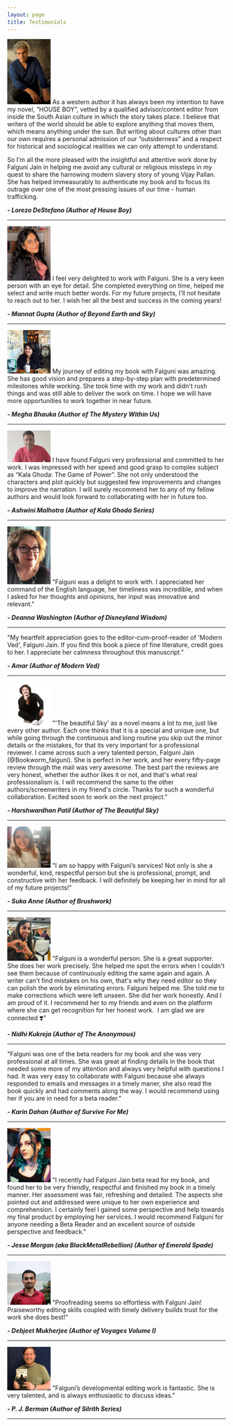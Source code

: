 ```yaml
---
layout: page
title: Testimonials
---
```

<img src="https://github.com/epeolatry/epeolatory_in/blob/master/images/pages/Lorenzo-DeStefano.jpg?raw=true" style="text-align: center" alt="Lorenzo-DeStefano" width="100px"/>
As a western author it has always been my intention to have my novel, “HOUSE BOY”, vetted by a qualified advisor/content editor from inside the South Asian culture in which the story takes place. I believe that writers of the world should be able to explore anything that moves them, which means anything under the sun. But writing about cultures other than our own requires a personal admission of our “outsiderness” and a respect for historical and sociological realities we can only attempt to understand.

So I’m all the more pleased with the insightful and attentive work done by Falguni Jain in helping me avoid any cultural or religious missteps in my quest to share the harrowing modern slavery story of young Vijay Pallan. She has helped immeasurably to authenticate my book and to focus its outrage over one of the most pressing issues of our time - human trafficking.

***- Lorezo DeStefano
(Author of House Boy)***

___
<img src="https://github.com/epeolatry/epeolatory_in/blob/master/images/pages/mannat-gupta.jpeg?raw=true" style="text-align: center" alt="Mannat-Gupta" width="100px"/>
I feel very delighted to work with Falguni. She is a very keen person with an eye for detail. She completed everything on time, helped me select and write much better words. For my future projects, I'll not hesitate to reach out to her. I wish her all the best and success in the coming years!

***- Mannat Gupta
(Author of Beyond Earth and Sky)***

___
<img src="https://github.com/epeolatry/epeolatory_in/blob/master/images/pages/Megha-Bhauka.jpeg?raw=true" style="text-align: center" alt="Megha-Bhauka" width="100px"/>
My journey of editing my book with Falguni was amazing. She has good vision and prepares a step-by-step plan with predetermined milestones while working. She took time with my work and didn't rush things and was still able to deliver the work on time. I hope we will have more opportunities to work together in near future.

***- Megha Bhauka
(Author of The Mystery Within Us)***

___

<img src="https://github.com/epeolatry/epeolatory_in/blob/master/images/pages/Ashwini-Malhotra.jpeg?raw=true" style="text-align: center" alt="Ashwini-Malhotra" width="100px"/>
I have found Falguni very professional and committed to her work. I was impressed with her speed and good grasp to complex subject as “Kala Ghoda: The Game of Power”. She not only understood the characters and plot quickly but suggested few improvements and changes to improve the narration.
I will surely recommend her to any of my fellow authors and would look forward to collaborating with her in future too.

***- Ashwini Malhotra
(Author of Kala Ghoda Series)***

___

<img src="https://github.com/epeolatry/epeolatory_in/blob/master/images/pages/Deanna-Washington.jpg?raw=true" style="text-align: center" alt="Deanna-Washington" width="100px"/>
"Falguni was a delight to work with. I appreciated her command of the English language, her timeliness was incredible, and when I asked for her thoughts and opinions, her input was innovative and relevant." 

***- Deanna Washington
(Author of Disneyland Wisdom)***

___

"My heartfelt appreciation goes to the editor-cum-proof-reader of 'Modern Ved', Falguni Jain. If you find this book a piece of fine literature, credit goes to her. I appreciate her calmness throughout this manuscript." 

***- Amar
(Author of Modern Ved)***

___

<img src="https://github.com/epeolatry/epeolatory_in/blob/master/images/pages/Harshwardhan-Patil.jpg?raw=true" style="text-align: center" alt="harshwardhan-patil" width="100px"/>
"'The beautiful Sky' as a novel means a lot to me, just like every other author. Each one thinks that it is a special and unique one, but while going through the continuous and long routine you skip out the minor details or the mistakes, for that its very important for a professional reviewer. I came across such a very talented person, Falguni Jain (@Bookworm_falguni). She is perfect in her work, and her every fifty-page review through the mail was very awesome. The best part the reviews are very honest, whether the author likes it or not, and that's what real professionalism is. I will recommend the same to the other authors/screenwriters in my friend's circle.
Thanks for such a wonderful collaboration.
Excited soon to work on the next project."

***- Harshwardhan Patil
(Author of The Beautiful Sky)***

___

<img src="https://github.com/epeolatry/epeolatory_in/blob/master/images/pages/Suka-Anne.JPG?raw=true" style="text-align: center" alt="suka-anne" width="100px"/>
"I am so happy with Falguni’s services! Not only is she a wonderful, kind, respectful person but she is professional, prompt, and constructive with her feedback. I will definitely be keeping her in mind for all of my future projects!"

***- Suka Anne
(Author of Brushwork)***

___

<img src="https://github.com/epeolatry/epeolatory_in/blob/master/images/pages/nidhi-kukreja.jpg?raw=true" style="text-align: center" alt="nidhi-kukreja" width="100px"/>
"Falguni is a wonderful person. She is a great supporter. She does her work precisely. She helped me spot the errors when I couldn't see them because of continuously editing the same again and again. A writer can't find mistakes on his own, that's why they need editor so they can polish the work by eliminating errors. Falguni helped me. She told me to make corrections which were left unseen. She did her work honestly. And I am proud of it. I recommend her to my friends and even on the platform where she can get recognition for her honest work. 
I am glad we are connected ❣️"

***- Nidhi Kukreja
(Author of The Anonymous)***

___

"Falguni was one of the beta readers for my book and she was very professional at all times. She was great at finding details in the book that needed some more of my attention and always very helpful with questions I had. It was very easy to collaborate with Falguni because she always responded to emails and messages in a timely maner, she also read the book quickly and had comments along the way. I would recommend using her if you are in need for a beta reader."

***- Karin Dahan
(Author of Survive For Me)***

___


<img src="https://github.com/epeolatry/epeolatory_in/blob/master/images/pages/jesse-morgan.jpg?raw=true" style="text-align: center" alt="jesse-morgan" width="100px"/>
"I recently had Falguni Jain beta read for my book, and found her to be very friendly, respectful and finished my book in a timely manner. Her assessment was fair, refreshing and detailed. The aspects she pointed out and addressed were unique to her own experience and comprehension. I certainly feel I gained some perspective and help towards my final product by employing her services. I would recommend Falguni for anyone needing a Beta Reader and an excellent source of outside perspective and feedback."

***- Jesse Morgan (aka BlackMetalRebellion)
(Author of Emerald Spade)***

___

<img src="https://github.com/epeolatry/epeolatory_in/blob/master/images/pages/debjeet-mukherjee.jpg?raw=true" style="text-align: center" alt="debjeeet-mukherjee" width="100px"/>
"Proofreading seems so effortless with Falguni Jain! Praiseworthy editing skills coupled with timely delivery builds trust for the work she does best!"

***- Debjeet Mukherjee
(Author of Voyages Volume I)***

___

<img src="https://github.com/epeolatry/epeolatory_in/blob/master/images/pages/pj-berman.jpg?raw=true" style="text-align: center" alt="P.J. Berman" width="100px"/>
"Falguni’s developmental editing work is fantastic. She is very talented, and is always enthusiastic to discuss ideas."

***- P. J. Berman
(Author of Silrith Series)***

___

